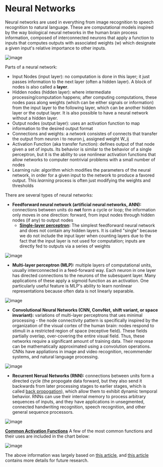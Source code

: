 # Neural Networks

Neural networks are used in everything from image recognition to speech recognition to natural language. These are computational models inspired by the way biological neural networks in the human brain process information, composed of interconnected neurons that apply a function to inputs that computes outputs with associated weights (w) which designate a given input's relative importance to other inputs. 

![image](https://www.researchgate.net/profile/Zhenzhu-Meng/publication/339446790/figure/fig2/AS:862019817320450@1582532948784/A-biological-neuron-in-comparison-to-an-artificial-neural-network-a-human-neuron-b.png)

Parts of a neural network:

- Input Nodes (input layer): no computation is done in this layer; it just passes information to the next layer (often a hidden layer). A block of nodes is also called a **layer**.
- Hidden nodes (hidden layer): where intermediate processing/computation happens; after computing computations, these nodes pass along weights (which can be either signals or information) from the input layer to the following layer, which can be another hidden layer or the output layer. It is also possible to have a neural network without a hidden layer.
- Output nodes (output layer): uses an activation function to map information to the desired output format
- Connections and weights: a *network* consistes of connects that transfer the output from neuron i to neuron j, assigned weight W_ij
- Activation Function (aka transfer function): defines output of that node given a set of inputs. Its behavior is similar to the behavior of a single perceptron, but it is the ability to use nonlinear activation functions that allow networks to computer nontrivial problems with a small number of nodes
- Learning rule: algorithm which modifies the parameters of the neural network, in order for a given input to the network to produce a favored output. This *learning* process is often just modifying the weights and thresholds

There are several types of neural networks:
- **Feedforward neural network (artificial neural networks, ANN):** connections between units do **not** form a cycle or loop; the information only moves in one direction: forward, from input nodes through hidden nodes (if any) to output nodes
  - **[Single-layer perceptron](https://github.com/Madison-Bunting/INDE-577/tree/main/supervised%20learning/3%20-%20perceptron):** The simplest feedforward neural network and does not contain any hidden layers. It is called "single" because we do not include the input layer when counting layers due to the fact that the input layer is not used for computation; inputs are directly fed to outputs via a series of weights

![image](https://miro.medium.com/max/468/1*1WVSZV59q750l6ERCcRgCg.gif)

  - **Multi-layer perceptron (MLP):** multiple layers of computational units, usually interconnected in a feed-forward way. Each neuron in one layer has directed connections to the neurons of the subesquent layer. Many applications of these apply a sigmoid function as an activation. One particularly useful feature is MLP's ability to learn nonlinear representations because often data is not linearly separable.

![image](https://miro.medium.com/max/960/1*-NE4oK759a3uqKzI6McJwA.jpeg)

  - **Convolutional Neural Networks (CNN, ConvNet, shift variant, or space invariant):** variations of multi-layer perceptrons that ues minimal processing - the node connectivity pattern is specifically inspired by the organization of the visual cortex of the human brain: nodes respond to stimuli in a restricted region of space (receptive field). These fields partially overlap, over-covering the entire visual field. Thus, these networks require a significant amount of training data. Their response can be mathematically approximated using a convolution operations. CNNs have appliations in image and video recognition, recommender systems, and natural language processing.

![image](https://miro.medium.com/max/1050/1*N4h1SgwbWNmtrRhszM9EJg.png)

- **Recurrent Nerual Networks (RNN):** connections between units form a directed cycle (the propogate data forward, but they also send it backwards from later processing stages to earlier stages, which is called [back propogation](https://en.wikipedia.org/wiki/Backpropagation)), which allow them to exhibit dynamic temporal behavior. RNNs can use their internal memory to process arbitrary sequences of inputs, and they have applications in unsegmented, connected handwriting recognition, speech recognition, and other general sequence processors. 

![image](https://docs.paperspace.com/~/files/v0/b/gitbook-28427.appspot.com/o/assets%2F-LvBP1svpACTB1R1x_U4%2F-LwEQnQw8wHRB6_2zYtG%2F-LwEZT8zd07mLDuaQZwy%2Fimage.png?alt=media&token=93a3c3e2-e32b-4fec-baf5-5e6b092920c4)

**[Common Activation Functions](https://medium.com/@devalshah1619/activation-functions-in-neural-networks-58115cda9c96)**
A few of the most common functions and their uses are included in the chart below:

![image](https://www.simplilearn.com/ice9/free_resources_article_thumb/Perceptron/Perceptron_36.jpg)


The above information was largely based on [this article](https://towardsdatascience.com/a-gentle-introduction-to-neural-networks-series-part-1-2b90b87795bc), and [this article](https://cs231n.github.io/neural-networks-1/) contains more details for future research.

